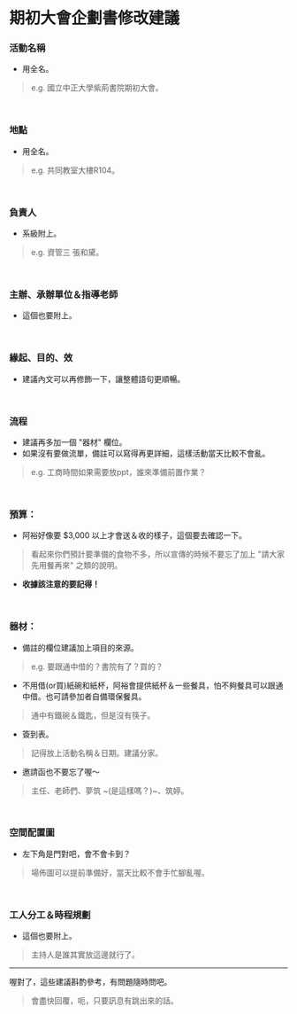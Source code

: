# 期初大會企劃書修改建議
### 活動名稱
- 用全名。
> e.g. 國立中正大學紫荊書院期初大會。

<br>

### 地點
- 用全名。
> e.g. 共同教室大樓R104。

<br>

### 負責人
- 系級附上。
> e.g. 資管三 張和黛。

<br>

### 主辦、承辦單位＆指導老師
- 這個也要附上。

<br>

### 緣起、目的、效
- 建議內文可以再修飾一下，讓整體語句更順暢。

<br>

### 流程
- 建議再多加一個 "器材" 欄位。
- 如果沒有要做流單，備註可以寫得再更詳細，這樣活動當天比較不會亂。
> e.g. 工商時間如果需要放ppt，誰來準備前置作業？

<br>

### 預算：
- 阿裕好像要 $3,000 以上才會送＆收的樣子，這個要去確認一下。
> 看起來你們預計要準備的食物不多，所以宣傳的時候不要忘了加上 "請大家先用餐再來" 之類的說明。
- **收據該注意的要記得！**

<br>

### 器材：
- 備註的欄位建議加上項目的來源。
> e.g. 要跟通中借的？書院有了？買的？
- 不用借(or買)紙碗和紙杯，阿裕會提供紙杯＆一些餐具，怕不夠餐具可以跟通中借。也可請參加者自備環保餐具。
> 通中有鐵碗＆鐵匙，但是沒有筷子。
- 簽到表。
> 記得放上活動名稱＆日期。建議分家。
- 邀請函也不要忘了喔～
> 主任、老師們、夢筑 ~(是這樣嗎？)~、筑婷。

<br>

### 空間配置圖
- 左下角是門對吧，會不會卡到？
> 場佈圖可以提前準備好，當天比較不會手忙腳亂喔。

<br>

### 工人分工＆時程規劃
- 這個也要附上。
> 主持人是誰其實放這邊就行了。

- - -

喔對了，這些建議斟酌參考，有問題隨時問吧。
> 會盡快回覆，呃，只要訊息有跳出來的話。
